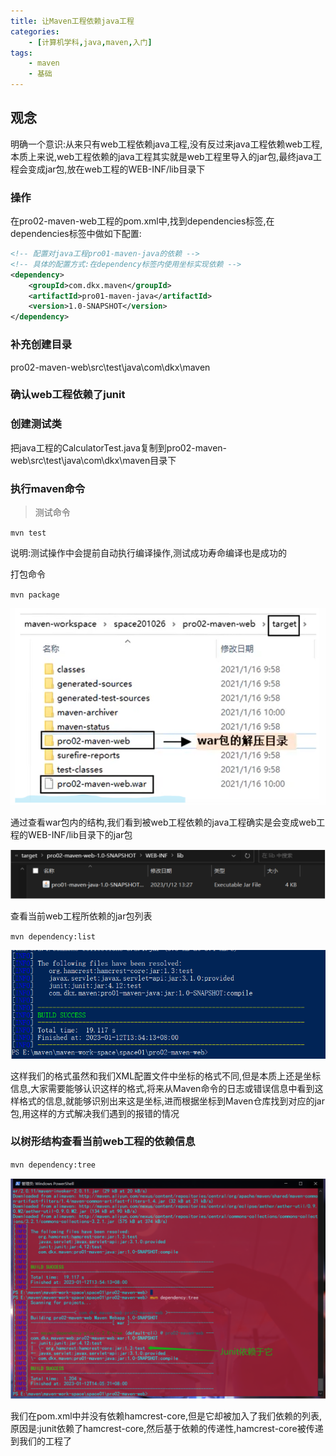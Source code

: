 ```yaml
---
title: 让Maven工程依赖java工程
categories:
    - [计算机学科,java,maven,入门]
tags:
    - maven
    - 基础
---
```


## 观念

明确一个意识:从来只有web工程依赖java工程,没有反过来java工程依赖web工程,本质上来说,web工程依赖的java工程其实就是web工程里导入的jar包,最终java工程会变成jar包,放在web工程的WEB-INF/lib目录下

### 操作

在pro02-maven-web工程的pom.xml中,找到dependencies标签,在dependencies标签中做如下配置:

```xml
<!-- 配置对java工程pro01-maven-java的依赖 -->
<!-- 具体的配置方式:在dependency标签内使用坐标实现依赖 -->
<dependency>
    <groupId>com.dkx.maven</groupId>
    <artifactId>pro01-maven-java</artifactId>
    <version>1.0-SNAPSHOT</version>
</dependency>
```

### 补充创建目录

pro02-maven-web\src\test\java\com\dkx\maven

### 确认web工程依赖了junit

### 创建测试类

把java工程的CalculatorTest.java复制到pro02-maven-web\src\test\java\com\dkx\maven目录下

### 执行maven命令

> 测试命令

`mvn test` 

说明:测试操作中会提前自动执行编译操作,测试成功寿命编译也是成功的

打包命令

`mvn package` 

![image-20240208131736660](https://raw.githubusercontent.com/PigPigLetsGo/imeages/master/image-20240208131736660.png)

通过查看war包内的结构,我们看到被web工程依赖的java工程确实是会变成web工程的WEB-INF/lib目录下的jar包

![image-20240208131802221](https://raw.githubusercontent.com/PigPigLetsGo/imeages/master/image-20240208131802221.png)

查看当前web工程所依赖的jar包列表

`mvn dependency:list` 

![image_2023-01-12-13-54-50](https://raw.githubusercontent.com/PigPigLetsGo/imeages/master/image_2023-01-12-13-54-50.png)

这样我们的格式虽然和我们XML配置文件中坐标的格式不同,但是本质上还是坐标信息,大家需要能够认识这样的格式,将来从Maven命令的日志或错误信息中看到这样格式的信息,就能够识别出来这是坐标,进而根据坐标到Maven仓库找到对应的jar包,用这样的方式解决我们遇到的报错的情况

### 以树形结构查看当前web工程的依赖信息

`mvn dependency:tree` 

![image-20240208131819600](https://raw.githubusercontent.com/PigPigLetsGo/imeages/master/image-20240208131819600.png)

我们在pom.xml中并没有依赖hamcrest-core,但是它却被加入了我们依赖的列表,原因是:junit依赖了hamcrest-core,然后基于依赖的传递性,hamcrest-core被传递到我们的工程了

